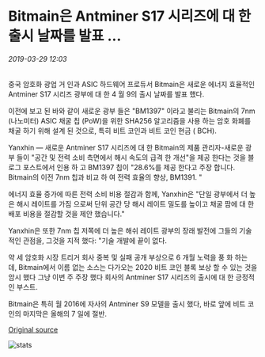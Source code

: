 # Bitmain은 Antminer S17 시리즈에 대 한 출시 날짜를 발표 ...

###### 2019-03-29 12:03

중국 암호화 광업 거 인과 ASIC 하드웨어 프로듀서 Bitmain은 새로운 에너지 효율적인 Antminer S17 시리즈 광부에 대 한 4 월 9의 출시 날짜를 발표 했다.

이전에 보고 된 바와 같이 새로운 광부 들은 "BM1397" 이라고 불리는 Bitmain의 7nm (나노미터) ASIC 채굴 칩 (PoW)을 위한 SHA256 알고리즘을 사용 하는 암호 화폐를 채굴 하기 위해 설계 된 것으로, 특히 비트 코인과 비트 코인 현금 ( BCH).

Yanxhin — 새로운 Antminer S17 시리즈에 대 한 Bitmain의 제품 관리자-새로운 광부 들이 "공간 및 전력 소비 측면에서 해시 속도의 급격 한 개선"을 제공 한다는 것을 블로그 포스트에서 인용 하 고 BM1397 칩이 "28.6%를 제공 한다고 주장 합니다. Bitmain의 이전 7nm 칩과 비교 하 여 전력 효율의 향상, BM1391. "

에너지 효율 증가에 따른 전력 소비 비용 절감과 함께, Yanxhin은 "단일 광부에서 더 높은 해시 레이트를 가짐 으로써 단위 공간 당 해시 레이트 밀도를 높이고 채굴 팜에 대 한 배포 비용을 절감할 것을 제안 했습니다."

Yanxhin은 또한 7nm 칩 저쪽에 더 높은 해쉬 레이트 광부의 장래 발전에 그들의 기술적인 관점을, 그것을 지적 했다: "기술 개발에 끝이 없다.

약 세 암호화 시장 트리거 회사 중복 및 실패 공개 부상으로 6 개월 노력을 풍 화 하는 데, Bitmain에서 이름 없는 소스는 다가오는 2020 비트 코인 블록 보상 할 수 있는 것을 암시 했다 그냥 이번 주 주장 했다 회사의 Antminer S17 시리즈의 출시에 대 한 긍정적 인 부스트.

Bitmain은 특히 월 2016에 자사의 Antminer S9 모델을 출시 했다, 바로 앞에 비트 코인의 마지막은 올해의 7 일에 절반.

[Original source](https://cointelegraph.com/news/bitmain-announces-launch-date-for-antminer-s17-series)

![stats](https://c.statcounter.com/11760860/0/a89fa40b/1/ "stats")